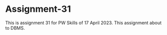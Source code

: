 # Assignment-31
This is assignment 31 for PW Skills of 17 April 2023. This assignment about to DBMS.
